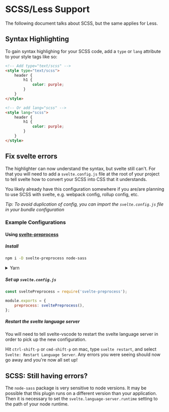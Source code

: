 # SCSS/Less Support

The following document talks about SCSS, but the same applies for Less.

## Syntax Highlighting

To gain syntax highlighing for your SCSS code, add a `type` or `lang` attribute to your style tags like so:

```html
<!-- Add type="text/scss" -->
<style type="text/scss">
    header {
        h1 {
            color: purple;
        }
    }
</style>

<!-- Or add lang="scss" -->
<style lang="scss">
    header {
        h1 {
            color: purple;
        }
    }
</style>
```

## Fix svelte errors

The highlighter can now understand the syntax, but svelte still can't.
For that you will need to add a `svelte.config.js` file at the root of your project to tell svelte how to convert your SCSS into CSS that it understands.

You likely already have this configuration somewhere if you are/are planning to use SCSS with svelte, e.g. webpack config, rollup config, etc.

_Tip: To avoid duplication of config, you can import the `svelte.config.js` file in your bundle configuration_

### Example Configurations

#### Using [svelte-preprocess](https://github.com/sveltejs/svelte-preprocess)

##### Install

```sh
npm i -D svelte-preprocess node-sass
```

<details>
<summary>Yarn</summary>

```sh
yarn add --dev svelte-preprocess node-sass
```

</details>

##### Set up `svelte.config.js`

```js
const sveltePreprocess = require('svelte-preprocess');

module.exports = {
    preprocess: sveltePreprocess(),
};
```

##### Restart the svelte language server

You will need to tell svelte-vscode to restart the svelte language server in order to pick up the new configuration.

Hit `ctrl-shift-p` or `cmd-shift-p` on mac, type `svelte restart`, and select `Svelte: Restart Language Server`. Any errors you were seeing should now go away and you're now all set up!

## SCSS: Still having errors?

The `node-sass` package is very sensitive to node versions. It may be possible that this plugin runs on a different version than your application. Then it is necessary to set the `svelte.language-server.runtime` setting to the path of your node runtime.
